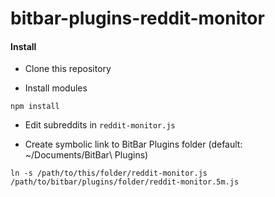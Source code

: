 bitbar-plugins-reddit-monitor
===

#### Install

* Clone this repository

* Install modules

```
npm install
```

* Edit subreddits in `reddit-monitor.js`

* Create symbolic link to BitBar Plugins folder (default: ~/Documents/BitBar\ Plugins)

```
ln -s /path/to/this/folder/reddit-monitor.js /path/to/bitbar/plugins/folder/reddit-monitor.5m.js
```
